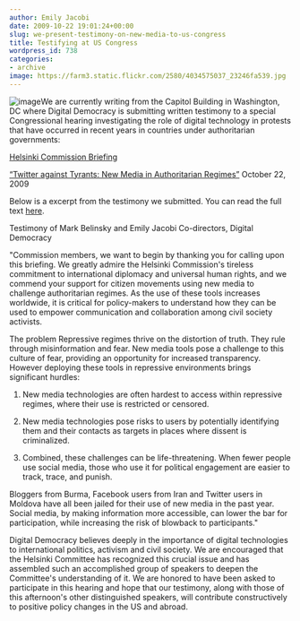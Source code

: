 ```yaml
---
author: Emily Jacobi
date: 2009-10-22 19:01:24+00:00
slug: we-present-testimony-on-new-media-to-us-congress
title: Testifying at US Congress
wordpress_id: 738
categories:
- archive
image: https://farm3.static.flickr.com/2580/4034575037_23246fa539.jpg
---
```


![image](https://farm3.static.flickr.com/2580/4034575037_23246fa539.jpg)We are currently writing from the Capitol Building in Washington, DC where Digital Democracy is submitting written testimony to a special Congressional hearing investigating the role of digital technology in protests that have occurred in recent years in countries under authoritarian governments:


[Helsinki Commission Briefing](http://csce.gov/index.cfm?FuseAction=Home.Home)





[“Twitter against Tyrants: New Media in Authoritarian Regimes”](http://csce.gov/index.cfm?FuseAction=ContentRecords.ViewDetail&ContentRecord_id=822&ContentRecordType=P&ContentType=P&CFID=22388105&CFTOKEN=79817089)
October 22, 2009

Below is a excerpt from the testimony we submitted. You can read the full text [here](/news/helsinki-testimony-on-twitter-v-tyrants/).

Testimony of Mark Belinsky and Emily Jacobi
Co-directors, Digital Democracy

"Commission members, we want to begin by thanking you for calling upon this briefing. We greatly admire the Helsinki Commission's tireless commitment to international diplomacy and universal human rights, and we commend your support for citizen movements using new media to challenge authoritarian regimes. As the use of these tools increases worldwide, it is critical for policy-makers to understand how they can be used to empower communication and collaboration among civil society activists.

The problem
Repressive regimes thrive on the distortion of truth. They rule through misinformation and fear. New media tools pose a challenge to this culture of fear, providing an opportunity for increased transparency. However deploying these tools in repressive environments brings significant hurdles:

1) New media technologies are often hardest to access within repressive regimes, where their use is restricted or censored.

2) New media technologies pose risks to users by potentially identifying them and their contacts as targets in places where dissent is criminalized.

3) Combined, these challenges can be life-threatening. When fewer people use social media, those who use it for political engagement are easier to track, trace, and punish.

Bloggers from Burma, Facebook users from Iran and Twitter users in Moldova have all been jailed for their use of new media in the past year. Social media, by making information more accessible, can lower the bar for participation, while increasing the risk of blowback to participants."

Digital Democracy believes deeply in the importance of digital technologies to international politics, activism and civil society. We are encouraged that the Helsinki Committee has recognized this crucial issue and has assembled such an accomplished group of speakers to deepen the Committee's understanding of it. We are honored to have been asked to participate in this hearing and hope that our testimony, along with those of this afternoon's other distinguished speakers, will contribute constructively to positive policy changes in the US and abroad.
